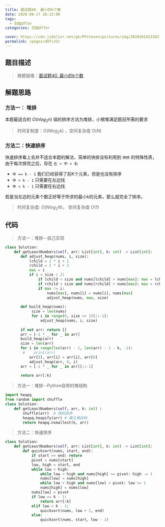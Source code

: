 ```yaml
---
title: 面试题40. 最小的k个数
date: 2020-08-17 16:15:00
tags: 
  - 剑指Offer
categories: 剑指Offer

cover: https://cdn.jsdelivr.net/gh/PPsteven/pictures/img/20201014133927.png
permalink: /pages/d8fc33/
---
```


## 题目描述

> 做题链接：[面试题40. 最小的k个数](https://leetcode-cn.com/problems/zui-xiao-de-kge-shu-lcof/)

<!--more-->

## 解题思路

### 方法一： 堆排

本题最适合的 $O(nlog_2n)$ 级的排序方法为堆排，小根堆满足题目所需的要求

> 时间复制度：$O(Nlog_2k)$ ，空间复杂度 $O(N)$

### 方法二：快速排序

快速排序看上去并不适合本题的解法，简单的快排没有利用到 `快排` 的特殊性质，由于每次排完之后，存在 `左 < 中 < 右 ` 

- `中 == k - 1` 我们已经获得了前K个元素，但是也没有排序
- `中 > k - 1` 只需要在左边找
- `中 < k - 1` 只需要在右边找

若是当左边的元素个数正好等于所求的最小k的元素，那么就完全了排序。

> 时间复杂度: $O(N log_2 N)$， 空间复杂度 $O(1)$ 

## 代码

> 方法一：堆排--自己实现

```python
class Solution:
    def getLeastNumbers(self, arr: List[int], k: int) -> List[int]:
       def adjust_heap(nums, i, size):
           lchild = 2 * i + 1
           rchild = 2 * i + 2
           max = i
           if i < size / 2:
               if lchild < size and nums[lchild] > nums[max]: max = lchild
               if rchild < size and nums[rchild] > nums[max]: max = rchild
               if max != i:
                   nums[max], nums[i] = nums[i], nums[max]
                   adjust_heap(nums, max, size)
        
       def build_heap(nums):
            size = len(nums)
            for i in range(0, size >> 1)[::-1]:
                adjust_heap(nums, i, size)
       
       if not arr: return []
       arr = [-1 * _ for _ in arr]
       build_heap(arr)
       size = len(arr)
       for i in range(len(arr) - 1, len(arr) - 1 - k, -1):
        #    print(arr)
           arr[0], arr[i] = arr[i], arr[0]
           adjust_heap(arr, 0, i)
       arr = [-1 * _ for _ in arr][::-1]
       
       return arr[:k]
```



> 方法一：堆排--Python自带的堆结构

```python
import heapq
from random import shuffle
class Solution:
    def getLeastNumbers(self, arr, k: int) :
        shuffle(arr)  # 随机排序
        heapq.heapify(arr) # 建立堆结构
        return heapq.nsmallest(k, arr)
```



> 方法二：快速排序

```python
class Solution:
    def getLeastNumbers(self, arr: List[int], k: int) -> List[int]:
        def quicksort(nums, start, end):
            if start >= end: return 
            pivot = nums[start]
            low, high = start, end
            while low < high:
                while low < high and nums[high] >= pivot: high -= 1
                nums[low] = nums[high]
                while low < high and nums[low] < pivot: low += 1
                nums[high] = nums[low]
            nums[low] = pivot
            if low == k - 1:
                return arr[:k]
            elif low < k - 1:
                quicksort(nums, low + 1, end)
            else:
                quicksort(nums, start, low - 1)
```

